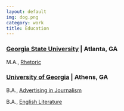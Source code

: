 ```yaml
---
layout: default
img: dog.png
category: work
title: Education
---
```


### [Georgia State University](http://www.gsu.edu/) | Atlanta, GA
M.A., [Rhetoric](http://sites.gsu.edu/rhetcomp/graduate-courses/)                               


### [University of Georgia](http://www.uga.edu/) | Athens, GA
B.A., [Advertising in Journalism](http://grady.uga.edu/departments_)


B.A., [English Literature](http://www.english.uga.edu/undergrad/pages/25)      
